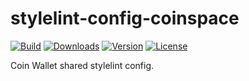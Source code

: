 # stylelint-config-coinspace

[![Build](https://github.com/CoinSpace/stylelint-config-coinspace/actions/workflows/ci.yml/badge.svg)](https://github.com/CoinSpace/stylelint-config-coinspace/actions/workflows/ci.yml)
[![Downloads](https://img.shields.io/npm/dm/stylelint-config-coinspace)](https://www.npmjs.com/package/stylelint-config-coinspace)
[![Version](https://img.shields.io/npm/v/stylelint-config-coinspace?label=version)](https://www.npmjs.com/package/stylelint-config-coinspace)
[![License](https://img.shields.io/github/license/CoinSpace/stylelint-config-coinspace?color=blue)](https://github.com/CoinSpace/stylelint-config-coinspace/blob/master/LICENSE)

Coin Wallet shared stylelint config.
